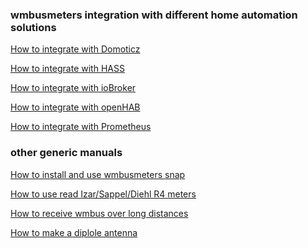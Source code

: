<h3> wmbusmeters integration with different home automation solutions</h3>

[How to integrate with Domoticz](DOMOTICZ.md)

[How to integrate with HASS](HASS.md)

[How to integrate with ioBroker](IOBROKER.md)

[How to integrate with openHAB](OPENHAB.md)

[How to integrate with Prometheus](PROMETHEUS.md)

<h3> other generic manuals</h3>

[How to install and use wmbusmeters snap](SNAP.md)

[How to use read Izar/Sappel/Diehl R4 meters](IZAR.md)

[How to receive wmbus over long distances](ANTENNA.md)

[How to make a diplole antenna](homemadedipole.md)
